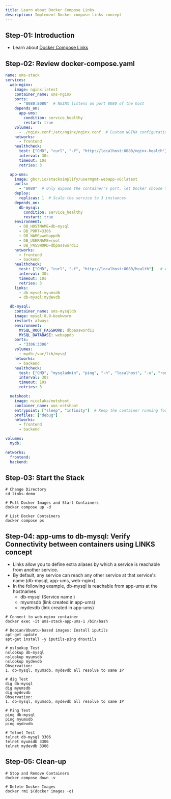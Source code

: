 ```yaml
---
title: Learn about Docker Compose Links 
description: Implement Docker compose links concept
---
```


## Step-01: Introduction
- Learn about [Docker Compose Links](https://docs.docker.com/compose/how-tos/networking/#link-containers)

## Step-02: Review docker-compose.yaml
```yaml
name: ums-stack
services:
  web-nginx:
    image: nginx:latest 
    container_name: ums-nginx
    ports:
      - "8080:8080"  # NGINX listens on port 8080 of the host
    depends_on:
      app-ums:
        condition: service_healthy
        restart: true      
    volumes:
      - ./nginx.conf:/etc/nginx/nginx.conf  # Custom NGINX configuration
    networks:
      - frontend      
    healthcheck:
      test: ["CMD", "curl", "-f", "http://localhost:8080/nginx-health"]  # Check if NGINX is responding
      interval: 30s
      timeout: 10s
      retries: 3

  app-ums:
    image: ghcr.io/stacksimplify/usermgmt-webapp-v6:latest
    ports:
      - "8080"  # Only expose the container's port, let Docker choose the host port
    deploy:
      replicas: 1  # Scale the service to 3 instances       
    depends_on:
      db-mysql:
        condition: service_healthy
        restart: true
    environment:
      - DB_HOSTNAME=db-mysql
      - DB_PORT=3306
      - DB_NAME=webappdb
      - DB_USERNAME=root
      - DB_PASSWORD=dbpassword11
    networks:
      - frontend  
      - backend
    healthcheck:
      test: ["CMD", "curl", "-f", "http://localhost:8080/health"]   # Assuming /health is your app's health check endpoint
      interval: 30s
      timeout: 10s
      retries: 3
    links:
      - db-mysql:myumsdb
      - db-mysql:mydevdb   

  db-mysql:
    container_name: ums-mysqldb
    image: mysql:8.0-bookworm
    restart: always
    environment:
      MYSQL_ROOT_PASSWORD: dbpassword11
      MYSQL_DATABASE: webappdb
    ports:
      - "3306:3306"
    volumes:
      - mydb:/var/lib/mysql
    networks:
      - backend        
    healthcheck:
      test: ["CMD", "mysqladmin", "ping", "-h", "localhost", "-u", "root", "-pdbpassword11"]
      interval: 30s
      timeout: 10s
      retries: 3

  netshoot:
    image: nicolaka/netshoot
    container_name: ums-netshoot
    entrypoint: ["sleep", "infinity"]  # Keep the container running for manual troubleshooting
    profiles: ["debug"]
    networks:
      - frontend
      - backend

volumes:
  mydb:

networks:
  frontend:
  backend:
```


## Step-03: Start the Stack 
```t
# Change Directory
cd links-demo

# Pull Docker Images and Start Containers
docker compose up -d 

# List Docker Containers
docker compose ps
```

## Step-04: app-ums to db-mysql: Verify Connectivity between containers using LINKS concept
- Links allow you to define extra aliases by which a service is reachable from another service. 
- By default, any service can reach any other service at that service's name (db-mysql, app-ums, web-nginx). 
- In the following example, db-mysql is reachable from app-ums at the hostnames 
  - db-mysql (Service name ) 
  - myumsdb (link created in app-ums)
  - mydevdb (link created in app-ums)
```t
# Connect to web-nginx container
docker exec -it ums-stack-app-ums-1 /bin/bash

# Debian/Ubuntu-based images: Install iputils
apt-get update
apt-get install -y iputils-ping dnsutils

# nslookup Test
nslookup db-mysql
nslookup myumsdb
nslookup mydevdb
Observation:
1. db-mysql, myumsdb, mydevdb all resolve to same IP

# dig Test
dig db-mysql
dig myumsdb
dig mydevdb
Observation:
1. db-mysql, myumsdb, mydevdb all resolve to same IP

# Ping Test
ping db-mysql
ping myumsdb
ping mydevdb

# Telnet Test
telnet db-mysql 3306
telnet myumsdb 3306
telnet mydevdb 3306
```


## Step-05: Clean-up
```t
# Stop and Remove Containers
docker compose down -v

# Delete Docker Images
docker rmi $(docker images -q)
```



